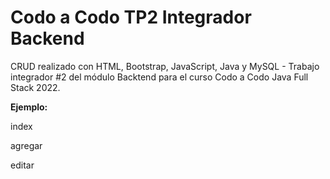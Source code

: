 # Codo a Codo TP2 Integrador Backend
CRUD realizado con HTML, Bootstrap, JavaScript, Java y MySQL - Trabajo integrador #2 del módulo Backtend para el curso Codo a Codo Java Full Stack 2022.

**Ejemplo:**

index

agregar

editar

